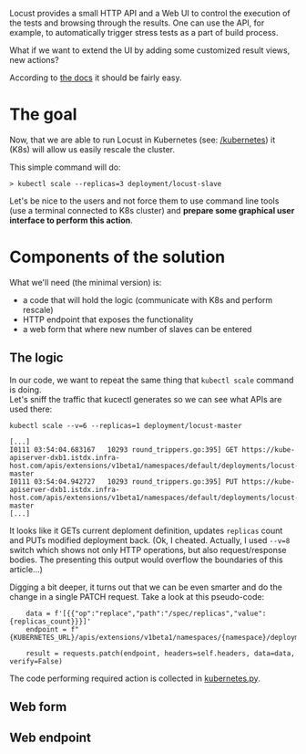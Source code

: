 Locust provides a small HTTP API and a Web UI to control the execution of the tests and browsing through the results. 
One can use the API, for example, to automatically trigger stress tests as a part of build process.

What if we want to extend the UI by adding some customized result views, new actions?

According to [the docs](https://docs.locust.io/en/latest/extending-locust.html) it should be fairly easy.

# The goal

Now, that we are able to run Locust in Kubernetes (see: [/kubernetes](../kubernetes)) it (K8s) will allow us easily rescale the cluster.

This simple command will do:
```
> kubectl scale --replicas=3 deployment/locust-slave
```

Let's be nice to the users and not force them to use command line tools (use a terminal connected to K8s cluster) and **prepare some graphical user interface to perform this action**.

# Components of the solution

What we'll need (the minimal version) is:
* a code that will hold the logic (communicate with K8s and perform rescale)
* HTTP endpoint that exposes the functionality 
* a web form that where new number of slaves can be entered
 
## The logic
In our code, we want to repeat the same thing that `kubectl scale` command is doing.  
Let's sniff the traffic that kucectl generates so we can see what APIs are used there:
```
kubectl scale --v=6 --replicas=1 deployment/locust-master

[...]
I0111 03:54:04.683167   10293 round_trippers.go:395] GET https://kube-apiserver-dxb1.istdx.infra-host.com/apis/extensions/v1beta1/namespaces/default/deployments/locust-master
I0111 03:54:04.942727   10293 round_trippers.go:395] PUT https://kube-apiserver-dxb1.istdx.infra-host.com/apis/extensions/v1beta1/namespaces/default/deployments/locust-master
[...]
```

It looks like it GETs current deploment definition, updates `replicas` count and PUTs modified deployment back.
(Ok, I cheated. Actually, I used `--v=8` switch which shows not only HTTP operations, but also request/response bodies. The presenting this output would overflow the boundaries of this article...)  

Digging a bit deeper, it turns out that we can be even smarter and do the change in a single PATCH request. Take a look at this pseudo-code:
```
    data = f'[{{"op":"replace","path":"/spec/replicas","value": {replicas_count}}}]'
    endpoint = f"{KUBERNETES_URL}/apis/extensions/v1beta1/namespaces/{namespace}/deployments/{deployment}/scale"
    
    result = requests.patch(endpoint, headers=self.headers, data=data, verify=False)
``` 

The code performing required action is collected in [kubernetes.py](./locust-scripts/kubernetes.py).


## Web form

## Web endpoint

